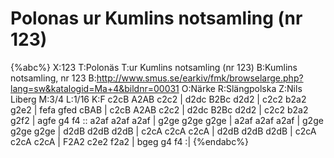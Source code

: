 # Polonas ur Kumlins notsamling (nr 123)

{%abc%}
X:123
T:Polonäs
T:ur Kumlins notsamling (nr 123)
B:Kumlins notsamling, nr 123
B:http://www.smus.se/earkiv/fmk/browselarge.php?lang=sw&katalogid=Ma+4&bildnr=00031
O:Närke
R:Slängpolska
Z:Nils Liberg
M:3/4
L:1/16
K:F
c2cB A2AB c2c2 | d2dc B2Bc d2d2 | c2c2 b2a2 g2e2 | fefa gfed cBAB |
c2cB A2AB c2c2 | d2dc B2Bc d2d2 | c2c2 b2a2 g2f2 | agfe g4 f4 ::
a2af a2af a2af | g2ge g2ge g2ge | a2af a2af a2af | g2ge g2ge g2ge |
d2dB d2dB d2dB | c2cA c2cA c2cA | d2dB d2dB d2dB | c2cA c2cA c2cA |
F2A2 c2e2 f2a2 | bgeg g4 f4 :|
{%endabc%}
